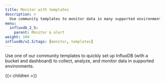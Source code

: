 ```yaml
---
title: Monitor with templates
description: >
  Use community templates to monitor data in many supported environments. Monitor infrastructure, networking, IoT, software, security, TICK stack, and more.
menu:
  influxdb_2_5:
    parent: Monitor & alert
weight: 104
influxdb/v2.5/tags: [monitor, templates]
---
```


Use one of our community templates to quickly set up InfluxDB (with a bucket and dashboard) to collect, analyze, and monitor data in supported environments.

{{< children >}}
